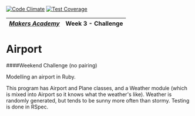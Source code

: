[![Code Climate](https://codeclimate.com/repos/54539a45e30ba07499006ff2/badges/1b43f5aac5f4488e1861/gpa.svg)](https://codeclimate.com/repos/54539a45e30ba07499006ff2/feed)
[![Test Coverage](https://codeclimate.com/repos/54539a45e30ba07499006ff2/badges/1b43f5aac5f4488e1861/coverage.svg)](https://codeclimate.com/repos/54539a45e30ba07499006ff2/feed)

| [*Makers Academy*](http://www.makersacademy.com) | Week 3 - Challenge |
| ------------------------------------------------ | ------------------ |

# Airport

####Weekend Challenge (no pairing)

Modelling an airport in Ruby.

This program has Airport and Plane classes, and a Weather module (which is mixed into Airport so it knows what the weather's like). Weather is randomly generated, but tends to be sunny more often than stormy. Testing is done in RSpec.

